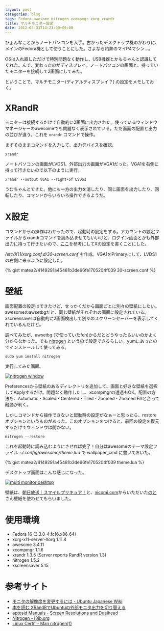 ```yaml
---
layout: post
categories: blog
tags: Fedora awesome nitrogen xcompmgr xorg xrandr
title: マルチモニター設定
date: 2012-03-31T14:23:00+09:00
---
```



ひょんなことからノートパソコンを入手。古かったデスクトップ機のかわりに、メインのFedora機として使うことにした。さよなら灼熱のマイP4マシン...。

OSは入れ直しただけで特別問題なく動作し、USB機器とかもちゃんと認識してくれた。んで、変わったのがディスプレイ。ノートパソコンの画面と、持っていたモニターを接続して2画面にしてみた。

ということで、マルチモニター(ディアルディスプレイ？) の設定をメモしておく。

<!-- more -->

# XRandR

モニターは接続するだけで自動的に2画面に出力された。使っているウィンドウマネージャーのawesomeでも問題なく表示されている。ただ画面の配置と出力の並びが違う。これを `xrandr` コマンドで操作。

まずそのままコマンドを入力して、出力デバイスを確認。

```
xrandr
```


ノートパソコンの画面がLVDS1、外部出力の画面がVGA1だった。VGA1を右側に持って行きたいので以下のように実行。

```
xrandr --output VGA1 --right-of LVDS1
```


うむちゃんとできた。他にも一方の出力を消したり、同じ画面を出力したり、回転したり、コマンドからいろいろ操作できるようだ。


# X設定

コマンドからの操作はわかったので、起動時の設定をする。アカウントの設定ファイルからxrandrコマンドを読み込ませてもいいけど、ログイン画面とかも外部出力に持って行きたいので、[ここ][cite-aptosid]を参考にしてXの設定を書くことにした。

*/etc/X11/xorg.conf.d/30-screen.conf* を作成。VGA1をPrimaryにして、LVDS1の右側に来るように設定した。

{% gist matea2/4149291a45481b3de66fe1705204f039 30-screen.conf %}


# 壁紙

画面配置の設定はできたけど、せっかくだから画面ごとに別々の壁紙にしたい。awesomeのawsetbgだと、同じ壁紙がそれぞれの画面に設定されている。xscreensaverは自動的に2画面検出して別々のスクリーンセーバーを表示してくれているんだけど。

調べてみたが、awsetbg (で使っていたfeh)からだとどうやったらいいのかよく分からなかった。でも [nitrogen] というので設定できるらしい。yumにあったのでインストールして使ってみる。

```
sudo yum install nitrogen
```


実行してみた画面。

[![nitrogen window]][nitrogen window link]


Preferencesから壁紙のあるディレクトリを追加して、画面と好きな壁紙を選択してApplyするだけ。問題なく動作したし、xcompmgrの透過もOK。配置の方法も、Automatic・Scaled・Centered・Tiled・Zoomed・Zoomed Fillと合って融通が利く。

しかしコマンドから操作できないと起動時の設定がなぁーと思ったら、restoreオプションというものがあった。このオプションをつけると、前回の設定を復元するだけでウィンドウは開かない。

```
nitrogen --restore
```


これを起動時に読み込むようにさせれば完了！自分はawesomeのテーマ設定ファイル *~/.config/awesome/theme.lua* で wallpaper\_cmd に書いておいた。

{% gist matea2/4149291a45481b3de66fe1705204f039 theme.lua %}


デスクトップ画面はこんな感じになった。

[![multi monitor desktop]][multi monitor desktop link]


壁紙は、[朝日放送｜スマイルプリキュア！]と、[nicomi.com]からいただいた[のと]さん壁紙を使わせてもらいました。


# 使用環境

+ Fedora 16 (3.3.0-4.fc16.x86\_64)
+ xorg-x11-server-Xorg 1.11.4
+ awesome 3.4.11
+ xcompmgr 1.1.6
+ xrandr 1.3.5 (Server reports RandR version 1.3)
+ nitrogen 1.5.2
+ xscreensaver 5.15


# 参考サイト

+ [モニタの解像度を変更するには - Ubuntu Japanese Wiki][cite-ubuntutips]
+ [本を読む XRandRでUbuntuの外部モニタ出力を切り替える][cite-emasaka]
+ [aptosid Manuals - Screen Resolutions and Dualhead][cite-aptosid]
+ [Nitrogen - l3ib.org][nitrogen]
+ [Linux Certif - Man nitrogen(1)][cite-linuxcertif]



[nitrogen]: http://projects.l3ib.org/nitrogen/
[朝日放送｜スマイルプリキュア！]: http://asahi.co.jp/precure/
[nicomi.com]: http://nicomi.com/
[のと]: http://sora.nicomi.com/

[nitrogen window]: https://lh3.googleusercontent.com/hQL9r_4E-oEvzZWJ9yXWeItQ7GsNKs2hwW3aZ3kSGa6cst9dCLE3znxu2FhfvjrNZ9rLIwiF0wdzijs1YanyK9dtjExMF5PTbV1jqgcg0tN507XkPU5rY_aR5_0xMCdn-OSsx2L4GQ=w500
[nitrogen window link]: https://photos.google.com/share/AF1QipOFp8xb8uf2VLbAfGKPgpOymBZpfj8grGF2kGmeN9bJM2mbZHN2uJeLPZ--KEKS2Q/photo/AF1QipMb7TWBTinBCplela38rYGVtC0xHZ-akcankxmC?key=TUtVVjFTekE3UlpTRVhpek45VHJfZXhnTnE3VWZ3

[multi monitor desktop]: https://lh3.googleusercontent.com/4BrXCYrvMwgF2ofujMRwsQSdT-ozYa-RV-e47nqvlfksjhszoYdUFHT-r-Afg5a37Ouw7peDO0GyWx68Un3DJca0FKvnwmVtp_sK1xC9UvFcEMCwPIJt-Yq_fQLRdF5wZKRnFukm6A=w800
[multi monitor desktop link]: https://photos.google.com/share/AF1QipOFp8xb8uf2VLbAfGKPgpOymBZpfj8grGF2kGmeN9bJM2mbZHN2uJeLPZ--KEKS2Q/photo/AF1QipNCSd98XyeK8VeTgzKIIXD8Kmycl-NJJHzOeCm6?key=TUtVVjFTekE3UlpTRVhpek45VHJfZXhnTnE3VWZ3

[cite-ubuntutips]: https://wiki.ubuntulinux.jp/UbuntuTips/Hardware/HowToChangeMonitorResolution
[cite-emasaka]: http://emasaka.blog65.fc2.com/blog-entry-358.html
[cite-aptosid]: http://manual.aptosid.com/ja/hw-dev-mon-ja.htm
[cite-linuxcertif]: http://www.linuxcertif.com/man/1/nitrogen/
